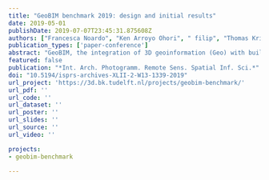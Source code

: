```yaml
---
title: "GeoBIM benchmark 2019: design and initial results"
date: 2019-05-01
publishDate: 2019-07-07T23:45:31.875608Z
authors: ["Francesca Noardo", "Ken Arroyo Ohori", " filip", "Thomas Krijnen", "Claire Ellul", "Lars Harrie", "Jantien Stoter"]
publication_types: ['paper-conference']
abstract: "GeoBIM, the integration of 3D geoinformation (Geo) with building information models (BIM), is a subject of increasing attention in both domains. A well-known practical challenge for this integration is the mixed state of software support for open standards in each domain that would ease the integration. This is often known by practitioners but poorly documented. In order to solve this problem, we devised the GeoBIM benchmark, in which we compile the experiences of volunteering participants, who perform a guided study to test the software they are most familiar with against a few provided datasets structured in open standards. The aim of the tests is to improve the knowledge of the state of the art in the software support for GeoBIM open standards and to identify points for improvement. In this paper, we present the design of the benchmark, especially explaining and discussing the chosen data to be used with their connected issues to be tested, and some initial results."
featured: false
publication: "*Int. Arch. Photogramm. Remote Sens. Spatial Inf. Sci.*"
doi: "10.5194/isprs-archives-XLII-2-W13-1339-2019"
url_project: 'https://3d.bk.tudelft.nl/projects/geobim-benchmark/'
url_pdf: ''
url_code: ''
url_dataset: ''
url_poster: ''
url_slides: ''
url_source: ''
url_video: ''

projects:
- geobim-benchmark

---
```


